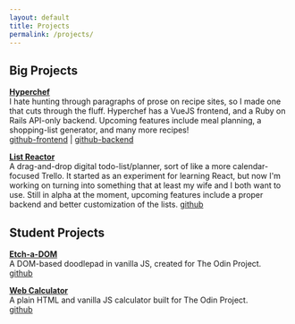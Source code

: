 ```yaml
---
layout: default
title: Projects
permalink: /projects/
---
```


## Big Projects

**[Hyperchef](https://cgardn.github.io/hyperchef/)**  
I hate hunting through paragraphs of prose on recipe sites, so I made one that cuts through the fluff. Hyperchef has a VueJS frontend, and a Ruby on Rails API-only backend. Upcoming features include meal planning, a shopping-list generator, and many more recipes!  
[github-frontend](https://github.com/cgardn/hyperchef-frontend) | [github-backend](https://github.com/cgardn/hyperchef)

**[List Reactor](https://cgardn.github.io/list-reactor)**  
A drag-and-drop digital todo-list/planner, sort of like a more calendar-focused Trello. It started as an experiment for learning React, but now I'm working on turning into something that at least my wife and I both want to use. Still in alpha at the moment, upcoming features include a proper backend and better customization of the lists.
[github](https://github.com/cgardn/list-reactor)



## Student Projects
**[Etch-a-DOM](https://cgardn.github.io/etch-a-sketch)**  
A DOM-based doodlepad in vanilla JS, created for The Odin Project.  
[github](https://github.com/cgardn/etch-a-sketch)  

**[Web Calculator](https://cgardn.github.io/web-calculator)**  
A plain HTML and vanilla JS calculator built for The Odin Project.  
[github](https://github.com/cgardn/web-calculator)  
